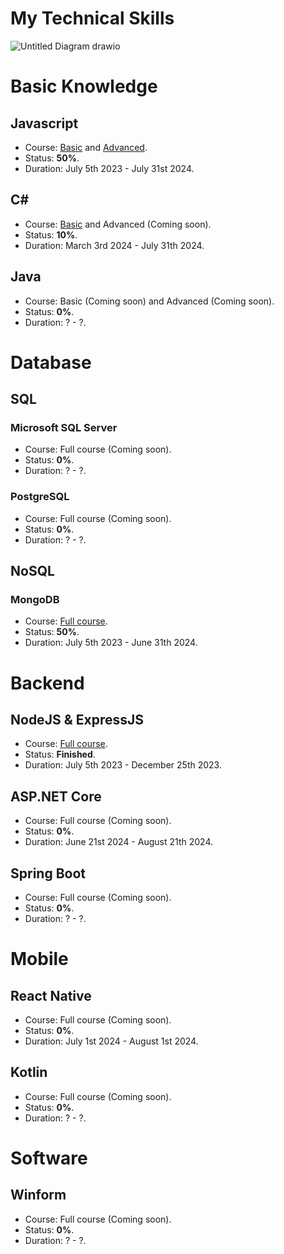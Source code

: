 # My Technical Skills

![Untitled Diagram drawio](https://github.com/homanhquan1812/My-Technical-Skills/assets/130955957/dcddf438-897f-4419-994e-dc13a116af38)

# Basic Knowledge
## Javascript
* Course: [Basic](https://fullstack.edu.vn/learning/javascript-co-ban) and [Advanced](https://fullstack.edu.vn/learning/javascript-nang-cao).
* Status: <b>50%</b>.
* Duration: July 5th 2023 - July 31st 2024. 
## C#
* Course: [Basic](https://youtu.be/YrtFtdTTfv0?si=LHVkNG1ercbSVPUG) and Advanced (Coming soon).
* Status: <b>10%</b>.
* Duration: March 3rd 2024 - July 31th 2024. 
## Java
* Course: Basic (Coming soon) and Advanced (Coming soon).
* Status: <b>0%</b>.
* Duration: ? - ?.
# Database
## SQL
### Microsoft SQL Server
* Course: Full course (Coming soon).
* Status: <b>0%</b>.
* Duration: ? - ?.
### PostgreSQL
* Course: Full course (Coming soon).
* Status: <b>0%</b>.
* Duration: ? - ?. 
## NoSQL
### MongoDB
* Course: [Full course](https://www.youtube.com/watch?v=aDd4HiGQSIU).
* Status: <b>50%</b>.
* Duration: July 5th 2023 - June 31th 2024. 
# Backend
## NodeJS & ExpressJS
* Course: [Full course](https://fullstack.edu.vn/learning/nodejs).
* Status: <b>Finished</b>.
* Duration: July 5th 2023 - December 25th 2023.
## ASP.NET Core
* Course: Full course (Coming soon).
* Status: <b>0%</b>.
* Duration: June 21st 2024 - August 21th 2024. 
## Spring Boot
* Course: Full course (Coming soon).
* Status: <b>0%</b>.
* Duration: ? - ?. 
# Mobile
## React Native
* Course: Full course (Coming soon).
* Status: <b>0%</b>.
* Duration: July 1st 2024 - August 1st 2024. 
## Kotlin
* Course: Full course (Coming soon).
* Status: <b>0%</b>.
* Duration: ? - ?. 
# Software
## Winform
* Course: Full course (Coming soon).
* Status: <b>0%</b>.
* Duration: ? - ?. 

